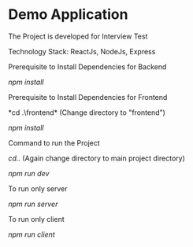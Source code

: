 # Demo Application

The Project is developed for Interview Test

Technology Stack: ReactJs, NodeJs, Express

Prerequisite to Install Dependencies for Backend

*npm install*

Prerequisite to Install Dependencies for Frontend

*cd .\frontend\*  (Change directory to "frontend")

*npm install*

Command to run the Project

*cd..* (Again change directory to main project directory)

*npm run dev*

To run only server

*npm run server*

To run only client 

*npm run client*
